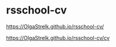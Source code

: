# rsschool-cv
https://OlgaStrelk.github.io/rsschool-cv/


https://OlgaStrelk.github.io/rsschool-cv/cv
